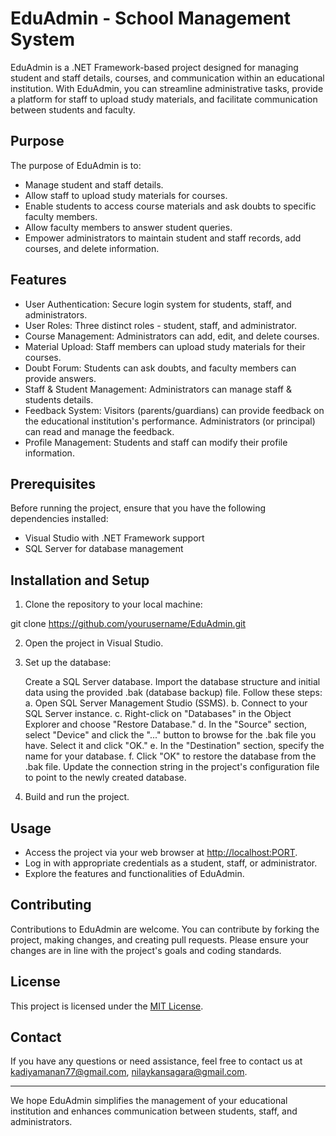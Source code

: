 # EduAdmin - School Management System

EduAdmin is a .NET Framework-based project designed for managing student and staff details, courses, and communication within an educational institution. With EduAdmin, you can streamline administrative tasks, provide a platform for staff to upload study materials, and facilitate communication between students and faculty.

## Purpose

The purpose of EduAdmin is to:

- Manage student and staff details.
- Allow staff to upload study materials for courses.
- Enable students to access course materials and ask doubts to specific faculty members.
- Allow faculty members to answer student queries.
- Empower administrators to maintain student and staff records, add courses, and delete information.

## Features

- User Authentication: Secure login system for students, staff, and administrators.
- User Roles: Three distinct roles - student, staff, and administrator.
- Course Management: Administrators can add, edit, and delete courses.
- Material Upload: Staff members can upload study materials for their courses.
- Doubt Forum: Students can ask doubts, and faculty members can provide answers.
- Staff & Student Management: Administrators can manage staff & students details.
- Feedback System: Visitors (parents/guardians) can provide feedback on the educational institution's performance. Administrators (or principal) can read and manage the feedback.
- Profile Management: Students and staff can modify their profile information.

## Prerequisites

Before running the project, ensure that you have the following dependencies installed:

- Visual Studio with .NET Framework support
- SQL Server for database management

## Installation and Setup

1. Clone the repository to your local machine:

git clone https://github.com/yourusername/EduAdmin.git

2. Open the project in Visual Studio.

3. Set up the database:

    Create a SQL Server database.
    Import the database structure and initial data using the provided .bak (database backup) file. Follow these steps:
    a. Open SQL Server Management Studio (SSMS).
    b. Connect to your SQL Server instance.
    c. Right-click on "Databases" in the Object Explorer and choose "Restore Database."
    d. In the "Source" section, select "Device" and click the "..." button to browse for the .bak file you have. Select it and click "OK."
    e. In the "Destination" section, specify the name for your database.
    f. Click "OK" to restore the database from the .bak file.
    Update the connection string in the project's configuration file to point to the newly created database.

4. Build and run the project.

## Usage

- Access the project via your web browser at [http://localhost:PORT](http://localhost:PORT).
- Log in with appropriate credentials as a student, staff, or administrator.
- Explore the features and functionalities of EduAdmin.

## Contributing

Contributions to EduAdmin are welcome. You can contribute by forking the project, making changes, and creating pull requests. Please ensure your changes are in line with the project's goals and coding standards.

## License

This project is licensed under the [MIT License](LICENSE.md).

## Contact

If you have any questions or need assistance, feel free to contact us at kadiyamanan77@gmail.com, nilaykansagara@gmail.com.

---

We hope EduAdmin simplifies the management of your educational institution and enhances communication between students, staff, and administrators.